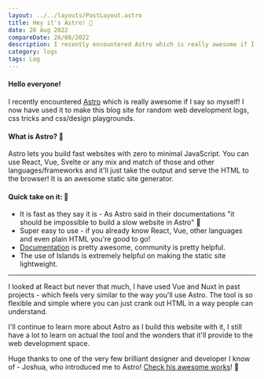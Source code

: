 ```yaml
---
layout: ../../layouts/PostLayout.astro
title: Hey it's Astro! 🚀
date: 26 Aug 2022
compareDate: 26/08/2022
description: I recently encountered Astro which is really awesome if I say so myself! I now have used it to make this blog site for random web development logs, css tricks and css/design playgrounds. 
category: logs
tags: Log
---
```


#### **Hello everyone!**

I recently encountered [Astro](https://astro.build/) which is really awesome if I say so myself! I now have used it to make this blog site for random web development logs, css tricks and css/design playgrounds. 

#### **What is Astro? 🚀**

Astro lets you build fast websites with zero to minimal JavaScript. You can use React, Vue, Svelte or any mix and match of those and other languages/frameworks and it'll just take the output and serve the HTML to the browser! It is an awesome static site generator.

#### **Quick take on it: 📝**


* It is fast as they say it is - As Astro said in their documentations "it should be impossible to build a slow website in Astro" 🚀
* Super easy to use - if you already know React, Vue, other languages and even plain HTML you're good to go!
* [Documentation](https://docs.astro.build/en/getting-started/) is pretty awesome, community is pretty helpful.
* The use of Islands is extremely helpful on making the static site lightweight.

---

I looked at React but never that much, I have used Vue and Nuxt in past projects - which feels very similar to the way you'll use Astro. The tool is so flexible and simple where you can just crank out HTML in a way people can understand.

I'll continue to learn more about Astro as I build this website with it, I still have a lot to learn on actual the tool and the wonders that it'll provide to the web development space. 

Huge thanks to one of the very few brilliant designer and developer I know of - Joshua, who introduced me to Astro! [Check his awesome works](https://joshgermon.me/)! 🤝